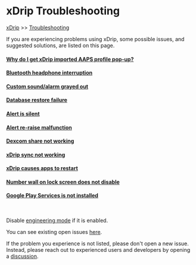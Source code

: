 # xDrip Troubleshooting  
[xDrip](../README.md) >> [Troubleshooting](./Troubleshooting_page)  
  
If you are experiencing problems using xDrip, some possible issues, and suggested solutions, are listed on this page.  
  
  
#### [Why do I get xDrip imported AAPS profile pop-up?](./AAPS_ProfileImportNotification.md)  
#### [Bluetooth headphone interruption](./Bluetooth-headphone-interruption.md)  
#### [Custom sound/alarm grayed out](./Custom-sound-grayed-out.md)  
#### [Database restore failure](./Database-restore-failure.md)  
#### [Alert is silent](./Silent-alert.md)  
#### [Alert re-raise malfunction](./Alert-re‐raise-malfunction.md)  
#### [Dexcom share not working](./Dexcom-share-delta-format-change.md)  
#### [xDrip sync not working](./xDrip-Sync-not-working.md)  
#### [xDrip causes apps to restart](./RestartingApps.md)  
#### [Number wall on lock screen does not disable](./NumberWallDisable.md)  
#### [Google Play Services is not installed](./GooglePlayServices_NotInstalled.md)  
<br/>
  
Disable [engineering mode](Engineering-Mode.md) if it is enabled.  

You can see existing open issues [here](./Issues.md).  
  
If the problem you experience is not listed, please don't open a new issue.  Instead, please reach out to experienced users and developers by opening a [discussion](https://github.com/NightscoutFoundation/xDrip/discussions).    
